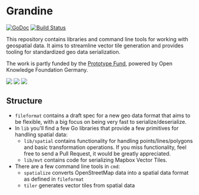 # Grandine

[![GoDoc](https://godoc.org/github.com/thomersch/grandine?status.svg)](https://godoc.org/github.com/thomersch/grandine) [![Build Status](https://travis-ci.org/thomersch/grandine.svg?branch=master)](https://travis-ci.org/thomersch/grandine) 

This repository contains libraries and command line tools for working with geospatial data. It aims to streamline vector tile generation and provides tooling for standardized geo data serialization.

The work is partly funded by the [Prototype Fund](https://prototypefund.de), powered by Open Knowledge Foundation Germany.

![](https://files.skowron.eu/grandine/logo-prototype.svg) ![](https://files.skowron.eu/grandine/logo-bmbf.svg) ![](https://files.skowron.eu/grandine/logo-okfn.svg)

## Structure

* `fileformat` contains a draft spec for a new geo data format that aims to be flexible, with a big focus on being very fast to serialize/deserialize.
* In `lib` you'll find a few Go libraries that provide a few primitives for handling spatial data:
	* `lib/spatial` contains functionality for handling points/lines/polygons and basic transformation operations. If you miss functionality, feel free to send a Pull Request, it would be greatly appreciated.
	* `lib/mvt` contains code for serializing Mapbox Vector Tiles.
* There are a few command line tools in `cmd`:
	* `spatialize` converts OpenStreetMap data into a spatial data format as defined in `fileformat`
	* `tiler` generates vector tiles from spatial data
